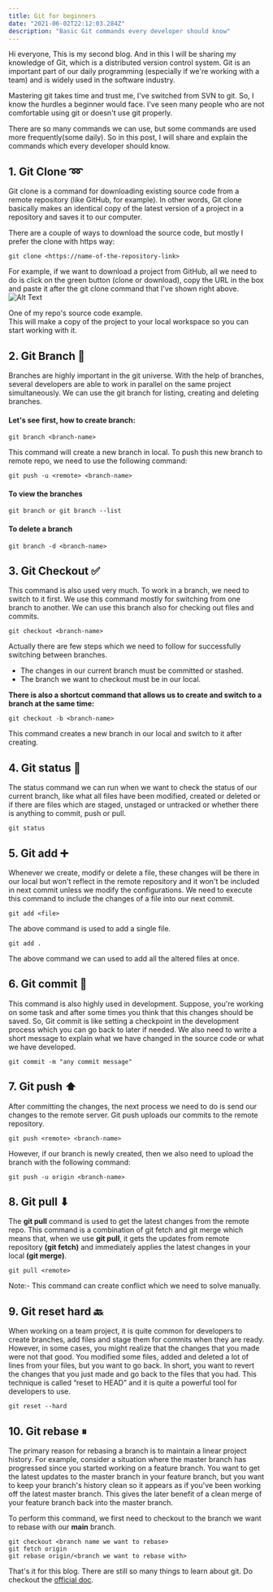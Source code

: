 ```yaml
---
title: Git for beginners
date: "2021-06-02T22:12:03.284Z"
description: "Basic Git commands every developer should know"
---
```


Hi everyone,
This is my second blog. And in this I will be sharing my knowledge of Git, which is a distributed version control system. Git is an important part of our daily programming (especially if we're working with a team) and is widely used in the software industry.

Mastering git takes time and trust me, I've switched from SVN to git. So, I know the hurdles a beginner would face. I've seen many people who are not comfortable using git or doesn't use git properly.

There are so many commands we can use, but some commands are used more frequently(some daily). So in this post, I will share and explain the commands which every developer should know.

## 1. Git Clone ➿

Git clone is a command for downloading existing source code from a remote repository (like GitHub, for example). In other words, Git clone basically makes an identical copy of the latest version of a project in a repository and saves it to our computer.

There are a couple of ways to download the source code, but mostly I prefer the clone with https way:

```
git clone <https://name-of-the-repository-link>
```

For example, if we want to download a project from GitHub, all we need to do is click on the green button (clone or download), copy the URL in the box and paste it after the git clone command that I've shown right above.
![Alt Text](https://dev-to-uploads.s3.amazonaws.com/uploads/articles/98xwuzwsqpdiu8sxnemi.png)

<figcaption>One of my repo's source code example.</figcaption>
This will make a copy of the project to your local workspace so you can start working with it.

## 2. Git Branch 🌿

Branches are highly important in the git universe. With the help of branches, several developers are able to work in parallel on the same project simultaneously. We can use the git branch for listing, creating and deleting branches.

#### Let's see first, how to create branch:

```
git branch <branch-name>
```

This command will create a new branch in local. To push this new branch to remote repo, we need to use the following command:

```
git push -u <remote> <branch-name>
```

#### To view the branches

```
git branch or git branch --list
```

#### To delete a branch

```
git branch -d <branch-name>
```

## 3. Git Checkout ✅

This command is also used very much. To work in a branch, we need to switch to it first. We use this command mostly for switching from one branch to another. We can use this branch also for checking out files and commits.

```
git checkout <branch-name>
```

Actually there are few steps which we need to follow for successfully switching between branches.

- The changes in our current branch must be committed or stashed.
- The branch we want to checkout must be in our local.

**There is also a shortcut command that allows us to create and switch to a branch at the same time:**

```
git checkout -b <branch-name>
```

This command creates a new branch in our local and switch to it after creating.

## 4. Git status 🗽

The status command we can run when we want to check the status of our current branch, like what all files have been modified, created or deleted or if there are files which are staged, unstaged or untracked or whether there is anything to commit, push or pull.

```
git status
```

## 5. Git add ➕

Whenever we create, modify or delete a file, these changes will be there in our local but won't reflect in the remote repository and it won't be included in next commit unless we modify the configurations.
We need to execute this command to include the changes of a file into our next commit.

```
git add <file>
```

The above command is used to add a single file.

```
git add .
```

The above command we can used to add all the altered files at once.

## 6. Git commit 💞

This command is also highly used in development. Suppose, you're working on some task and after some times you think that this changes should be saved. So, Git commit is like setting a checkpoint in the development process which you can go back to later if needed.
We also need to write a short message to explain what we have changed in the source code or what we have developed.

```
git commit -m "any commit message"
```

## 7. Git push ⬆

After committing the changes, the next process we need to do is send our changes to the remote server. Git push uploads our commits to the remote repository.

```
git push <remote> <branch-name>
```

However, if our branch is newly created, then we also need to upload the branch with the following command:

```
git push -u origin <branch-name>
```

## 8. Git pull ⬇

The **git pull** command is used to get the latest changes from the remote repo. This command is a combination of git fetch and git merge which means that, when we use **git pull**, it gets the updates from remote repository **(git fetch)** and immediately applies the latest changes in your local **(git merge)**.

```
git pull <remote>
```

Note:- This command can create conflict which we need to solve manually.

## 9. Git reset hard 🔙

When working on a team project, it is quite common for developers to create branches, add files and stage them for commits when they are ready.
However, in some cases, you might realize that the changes that you made were not that good.
You modified some files, added and deleted a lot of lines from your files, but you want to go back.
In short, you want to revert the changes that you just made and go back to the files that you had.
This technique is called “reset to HEAD” and it is quite a powerful tool for developers to use.

```
git reset --hard
```

## 10. Git rebase ⏸

The primary reason for rebasing a branch is to maintain a linear project history. For example, consider a situation where the master branch has progressed since you started working on a feature branch. You want to get the latest updates to the master branch in your feature branch, but you want to keep your branch's history clean so it appears as if you've been working off the latest master branch. This gives the later benefit of a clean merge of your feature branch back into the master branch.

To perform this command, we first need to checkout to the branch we want to rebase with our **main** branch.

```
git checkout <branch name we want to rebase>
git fetch origin
git rebase origin/<branch we want to rebase with>
```

That's it for this blog. There are still so many things to learn about git. Do checkout the [official doc](https://git-scm.com/doc).
